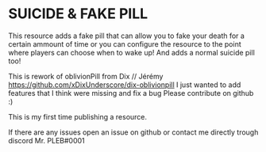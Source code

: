 # SUICIDE & FAKE PILL

This resource adds a fake pill that can allow you to fake your death for a certain ammount of time or you can configure the resource to the point where players can choose when to wake up!
And adds a normal suicide pill too!

This is rework of oblivionPill from Dix // Jérémy  https://github.com/xDixUnderscore/dix-oblivionpill
I just wanted to add features that I think were missing and fix a bug
Please contribute on github :)

This is my first time publishing a resource.

If there are any issues open an issue on github or contact me directly trough discord Mr. PLEB#0001
